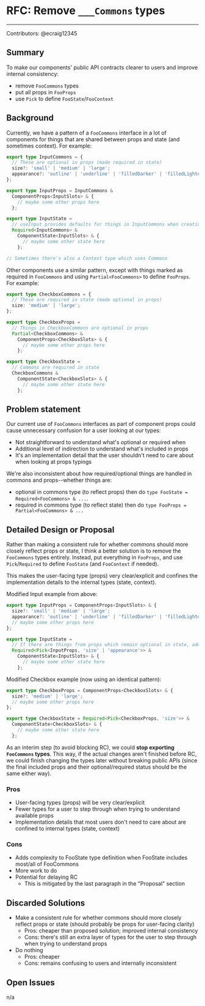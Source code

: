 # RFC: Remove `___Commons` types

---

Contributors: @ecraig12345

## Summary

To make our components' public API contracts clearer to users and improve internal consistency:

- remove `FooCommons` types
- put all props in `FooProps`
- use `Pick` to define `FooState`/`FooContext`

## Background

Currently, we have a pattern of a `FooCommons` interface in a lot of components for things that are shared between props and state (and sometimes context). For example:

```ts
export type InputCommons = {
  // These are optional in props (made required in state)
  size?: 'small' | 'medium' | 'large';
  appearance?: 'outline' | 'underline' | 'filledDarker' | 'filledLighter';
};

export type InputProps = InputCommons &
  ComponentProps<InputSlots> & {
    // maybe some other props here
  };

export type InputState =
  // useInput provides defaults for things in InputCommons when creating the state object
  Required<InputCommons> &
    ComponentState<InputSlots> & {
      // maybe some other state here
    };

// Sometimes there's also a Context type which uses Commons
```

Other components use a similar pattern, except with things marked as required in `FooCommons` and using `Partial<FooCommons>` to define `FooProps`. For example:

```ts
export type CheckboxCommons = {
  // These are required in state (made optional in props)
  size: 'medium' | 'large';
};

export type CheckboxProps =
  // Things in CheckboxCommons are optional in props
  Partial<CheckboxCommons> &
    ComponentProps<CheckboxSlots> & {
      // maybe some other props here
    };

export type CheckboxState =
  // Commons are required in state
  CheckboxCommons &
    ComponentState<CheckboxSlots> & {
      // maybe some other state here
    };
```

## Problem statement

Our current use of `FooCommons` interfaces as part of component props could cause unnecessary confusion for a user looking at our types:

- Not straightforward to understand what's optional or required when
- Additional level of indirection to understand what's included in props
- It's an implementation detail that the user shouldn't need to care about when looking at props typings

We're also inconsistent about how required/optional things are handled in commons and props--whether things are:

- optional in commons type (to reflect props) then do `type FooState = Required<FooCommons> & ...`.
- required in commons type (to reflect state) then do `type FooProps = Partial<FooCommons> & ...`

## Detailed Design or Proposal

Rather than making a consistent rule for whether commons should more closely reflect props or state, I think a better solution is to remove the `FooCommons` types entirely. Instead, put everything in `FooProps`, and use `Pick`/`Required` to define `FooState` (and `FooContext` if needed).

This makes the user-facing type (props) very clear/explicit and confines the implementation details to the internal types (state, context).

Modified Input example from above:

```ts
export type InputProps = ComponentProps<InputSlots> & {
  size?: 'small' | 'medium' | 'large';
  appearance?: 'outline' | 'underline' | 'filledDarker' | 'filledLighter';
  // maybe some other props here
};

export type InputState =
  // If there are things from props which remain optional in state, add another Pick without Required
  Required<Pick<InputProps, 'size' | 'appearance'>> &
    ComponentState<InputSlots> & {
      // maybe some other state here
    };
```

Modified Checkbox example (now using an identical pattern):

```ts
export type CheckboxProps = ComponentProps<CheckboxSlots> & {
  size?: 'medium' | 'large';
  // maybe some other props here
};

export type CheckboxState = Required<Pick<CheckboxProps, 'size'>> &
  ComponentState<CheckboxSlots> & {
    // maybe some other state here
  };
```

As an interim step (to avoid blocking RC), we could **stop exporting `FooCommons` types**. This way, if the actual changes aren't finished before RC, we could finish changing the types later without breaking public APIs (since the final included props and their optional/required status should be the same either way).

### Pros

- User-facing types (props) will be very clear/explicit
- Fewer types for a user to step through when trying to understand available props
- Implementation details that most users don't need to care about are confined to internal types (state, context)

### Cons

- Adds complexity to FooState type definition when FooState includes most/all of FooCommons
- More work to do
- Potential for delaying RC
  - This is mitigated by the last paragraph in the "Proposal" section

## Discarded Solutions

- Make a consistent rule for whether commons should more closely reflect props or state (should probably be props for user-facing clarity)
  - Pros: cheaper than proposed solution; improved internal consistency
  - Cons: there's still an extra layer of types for the user to step through when trying to understand props
- Do nothing
  - Pros: cheaper
  - Cons: remains confusing to users and internally inconsistent

## Open Issues

n/a
